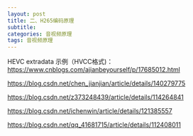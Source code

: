 ```yaml
---
layout: post
title: 二、H265编码原理
subtitle: 
categories: 音视频原理
tags: 音视频原理
---
```





HEVC extradata 示例（HVCC格式)：https://www.cnblogs.com/ajianbeyourself/p/17685012.html


https://blog.csdn.net/chen_jianjian/article/details/140279775

https://blog.csdn.net/z373248439/article/details/114264841

https://blog.csdn.net/ichenwin/article/details/121385557

https://blog.csdn.net/qq_41681715/article/details/112408011